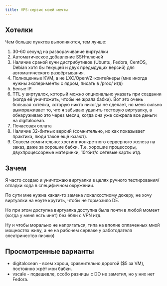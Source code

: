 ```yaml
---
title: VPS-сервис моей мечты
---
```


## Хотелки

Чем больше пунктов выполняются, тем лучше:

1. 30-60 секунд на разворачивание виртуалки
2. Автоматическое добавление SSH-ключей
3. Наличие сраной кучи дистрибутивов (Ubuntu, Fedora, CentOS, Debian хотя бы текущей и двух предыдущих версий) для автоматического развёртывания.
4. Полноценные KVM, а не LXC/OpenVZ-контейнеры (мне иногда нужны эксперименты с ядром, писать в /proc/ итд)
5. Белые IP.
6. TTL у виртуалок, который можно опционально указать при создании (когда её уничтожить, чтобы не жрала бабки). Вот это очень большая хотелка, которую никто никогда не сделает, но меня сильно вымораживает то, что я забываю удалить тестовую виртуалку, а обнаруживаю это через месяц, когда она уже сожрала все деньги на digitalocean.
7. Почасовая оплата
8. Наличие 32-битных версий (сомнительно, но как показывает практика, люди такое ещё юзают).
9. Cовсем сомнительно: хостинг конкретного серверного железа на заказ, даже за хорошие бабки. Т.е. хорошие процессоры, двухпроцессорные материнки, 10гбит/с сетевые карты итд.

## Зачем

Я часто создаю и уничтожаю виртуалки в целях ручного тестирования/отладки кода в специфичном окружении.

По сути мне нужна какая-то замена локалхостному докеру, не хочу виртуалки на ноуте крутить, чтобы не тормозило DE.

Но при этом доступна виртуалка доступна была почти в любой момент (когда у меня есть инет) без ёбли с VPN итд.

Ну и чтобы морально не напрягаться, типа на вполне оплаченных мной мощностях живу, а не на рабочем серваке у работодателя электричество пизжю)

## Просмотренные варианты

- digitalocean - всем хорош, сравнительно дорогой ($5 за VM), постоянно жрёт мои бабки.
- vscale - подешевле, особо разницы с DO не заметил, но у них нет Fedora.
